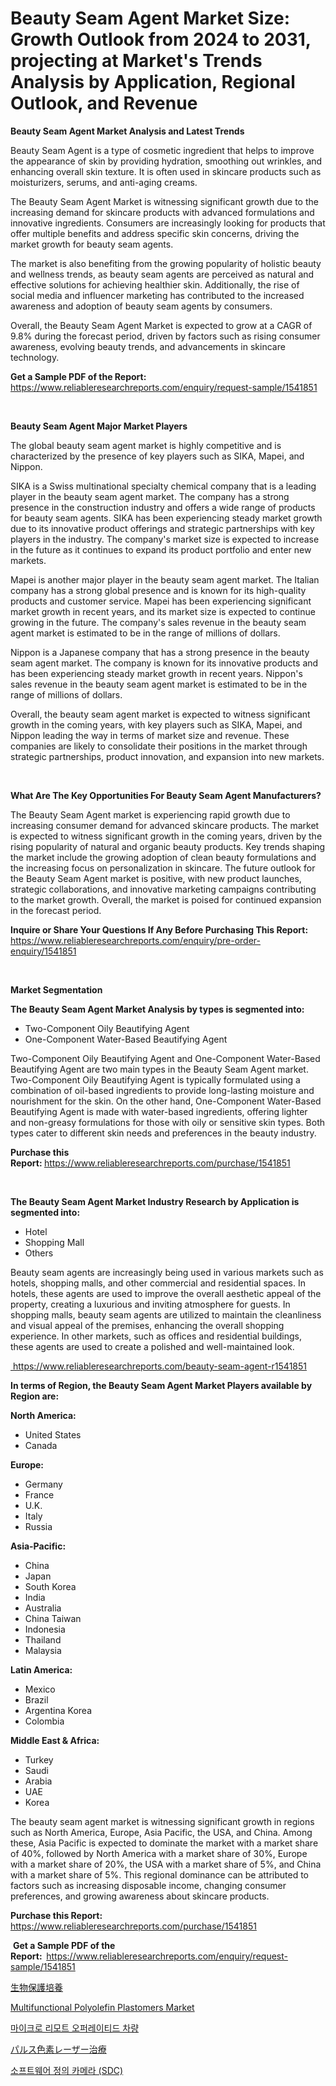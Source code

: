 <p><h1>Beauty Seam Agent Market Size: Growth Outlook from 2024 to 2031, projecting at Market's Trends Analysis by Application, Regional Outlook, and Revenue</h1></p><p><strong>Beauty Seam Agent Market Analysis and Latest Trends</strong></p>
<p><p>Beauty Seam Agent is a type of cosmetic ingredient that helps to improve the appearance of skin by providing hydration, smoothing out wrinkles, and enhancing overall skin texture. It is often used in skincare products such as moisturizers, serums, and anti-aging creams.</p><p>The Beauty Seam Agent Market is witnessing significant growth due to the increasing demand for skincare products with advanced formulations and innovative ingredients. Consumers are increasingly looking for products that offer multiple benefits and address specific skin concerns, driving the market growth for beauty seam agents. </p><p>The market is also benefiting from the growing popularity of holistic beauty and wellness trends, as beauty seam agents are perceived as natural and effective solutions for achieving healthier skin. Additionally, the rise of social media and influencer marketing has contributed to the increased awareness and adoption of beauty seam agents by consumers.</p><p>Overall, the Beauty Seam Agent Market is expected to grow at a CAGR of 9.8% during the forecast period, driven by factors such as rising consumer awareness, evolving beauty trends, and advancements in skincare technology.</p></p>
<p><strong>Get a Sample PDF of the Report:&nbsp;</strong> <a href="https://www.reliableresearchreports.com/enquiry/request-sample/1541851">https://www.reliableresearchreports.com/enquiry/request-sample/1541851</a></p>
<p>&nbsp;</p>
<p><strong>Beauty Seam Agent Major Market Players</strong></p>
<p><p>The global beauty seam agent market is highly competitive and is characterized by the presence of key players such as SIKA, Mapei, and Nippon. </p><p>SIKA is a Swiss multinational specialty chemical company that is a leading player in the beauty seam agent market. The company has a strong presence in the construction industry and offers a wide range of products for beauty seam agents. SIKA has been experiencing steady market growth due to its innovative product offerings and strategic partnerships with key players in the industry. The company's market size is expected to increase in the future as it continues to expand its product portfolio and enter new markets.</p><p>Mapei is another major player in the beauty seam agent market. The Italian company has a strong global presence and is known for its high-quality products and customer service. Mapei has been experiencing significant market growth in recent years, and its market size is expected to continue growing in the future. The company's sales revenue in the beauty seam agent market is estimated to be in the range of millions of dollars.</p><p>Nippon is a Japanese company that has a strong presence in the beauty seam agent market. The company is known for its innovative products and has been experiencing steady market growth in recent years. Nippon's sales revenue in the beauty seam agent market is estimated to be in the range of millions of dollars.</p><p>Overall, the beauty seam agent market is expected to witness significant growth in the coming years, with key players such as SIKA, Mapei, and Nippon leading the way in terms of market size and revenue. These companies are likely to consolidate their positions in the market through strategic partnerships, product innovation, and expansion into new markets.</p></p>
<p>&nbsp;</p>
<p><strong>What Are The Key Opportunities For Beauty Seam Agent Manufacturers?</strong></p>
<p><p>The Beauty Seam Agent market is experiencing rapid growth due to increasing consumer demand for advanced skincare products. The market is expected to witness significant growth in the coming years, driven by the rising popularity of natural and organic beauty products. Key trends shaping the market include the growing adoption of clean beauty formulations and the increasing focus on personalization in skincare. The future outlook for the Beauty Seam Agent market is positive, with new product launches, strategic collaborations, and innovative marketing campaigns contributing to the market growth. Overall, the market is poised for continued expansion in the forecast period.</p></p>
<p><strong>Inquire or Share Your Questions If Any Before Purchasing This Report:</strong> <a href="https://www.reliableresearchreports.com/enquiry/pre-order-enquiry/1541851">https://www.reliableresearchreports.com/enquiry/pre-order-enquiry/1541851</a></p>
<p>&nbsp;</p>
<p><strong>Market Segmentation</strong></p>
<p><strong>The Beauty Seam Agent Market Analysis by types is segmented into:</strong></p>
<p><ul><li>Two-Component Oily Beautifying Agent</li><li>One-Component Water-Based Beautifying Agent</li></ul></p>
<p><p>Two-Component Oily Beautifying Agent and One-Component Water-Based Beautifying Agent are two main types in the Beauty Seam Agent market. Two-Component Oily Beautifying Agent is typically formulated using a combination of oil-based ingredients to provide long-lasting moisture and nourishment for the skin. On the other hand, One-Component Water-Based Beautifying Agent is made with water-based ingredients, offering lighter and non-greasy formulations for those with oily or sensitive skin types. Both types cater to different skin needs and preferences in the beauty industry.</p></p>
<p><strong>Purchase this Report:&nbsp;</strong><a href="https://www.reliableresearchreports.com/purchase/1541851">https://www.reliableresearchreports.com/purchase/1541851</a></p>
<p>&nbsp;</p>
<p><strong>The Beauty Seam Agent Market Industry Research by Application is segmented into:</strong></p>
<p><ul><li>Hotel</li><li>Shopping Mall</li><li>Others</li></ul></p>
<p><p>Beauty seam agents are increasingly being used in various markets such as hotels, shopping malls, and other commercial and residential spaces. In hotels, these agents are used to improve the overall aesthetic appeal of the property, creating a luxurious and inviting atmosphere for guests. In shopping malls, beauty seam agents are utilized to maintain the cleanliness and visual appeal of the premises, enhancing the overall shopping experience. In other markets, such as offices and residential buildings, these agents are used to create a polished and well-maintained look.</p></p>
<p><a href="https://www.reliableresearchreports.com/beauty-seam-agent-r1541851">&nbsp;https://www.reliableresearchreports.com/beauty-seam-agent-r1541851</a></p>
<p><strong>In terms of Region, the Beauty Seam Agent Market Players available by Region are:</strong></p>
<p>
    <p> <strong> North America: </strong>
        <ul>
            <li>United States</li>
            <li>Canada</li>
        </ul>
        </p> 
    <p> <strong> Europe: </strong>
        <ul>
            <li>Germany</li>
            <li>France</li>
            <li>U.K.</li>
            <li>Italy</li>
            <li>Russia</li>
        </ul>
        </p> 
    <p> <strong> Asia-Pacific: </strong>
        <ul>
            <li>China</li>
            <li>Japan</li>
            <li>South Korea</li>
            <li>India</li>
            <li>Australia</li>
            <li>China Taiwan</li>
            <li>Indonesia</li>
            <li>Thailand</li>
            <li>Malaysia</li>
        </ul>
        </p> 
    <p> <strong> Latin America: </strong>
        <ul>
            <li>Mexico</li>
            <li>Brazil</li>
            <li>Argentina Korea</li>
            <li>Colombia</li>
        </ul>
        </p> 
    <p> <strong> Middle East & Africa: </strong>
        <ul>
            <li>Turkey</li>
            <li>Saudi</li>
            <li>Arabia</li>
            <li>UAE</li>
            <li>Korea</li>
        </ul>
    </p>
    </p>
<p><p>The beauty seam agent market is witnessing significant growth in regions such as North America, Europe, Asia Pacific, the USA, and China. Among these, Asia Pacific is expected to dominate the market with a market share of 40%, followed by North America with a market share of 30%, Europe with a market share of 20%, the USA with a market share of 5%, and China with a market share of 5%. This regional dominance can be attributed to factors such as increasing disposable income, changing consumer preferences, and growing awareness about skincare products.</p></p>
<p><strong>Purchase this Report: </strong><a href="https://www.reliableresearchreports.com/purchase/1541851">https://www.reliableresearchreports.com/purchase/1541851</a></p>
<p>&nbsp;<strong>Get a Sample PDF of the Report:&nbsp;&nbsp;</strong><a href="https://www.reliableresearchreports.com/enquiry/request-sample/1541851">https://www.reliableresearchreports.com/enquiry/request-sample/1541851</a></p>
<p><strong></strong></p>
<p><p><a href="https://medium.com/@awicka/%E7%94%9F%E4%BD%93%E9%98%B2%E8%AD%B7%E6%96%87%E5%8C%96%E5%B8%82%E5%A0%B4%E8%A6%8F%E6%A8%A1%E3%81%AF-%E3%82%B0%E3%83%AD%E3%83%BC%E3%83%90%E3%83%AB%E7%94%A3%E6%A5%AD%E3%81%AB%E3%81%8A%E3%81%91%E3%82%8B%E6%9C%80%E9%81%A9%E3%81%AA%E3%83%9E%E3%83%BC%E3%82%B1%E3%83%86%E3%82%A3%E3%83%B3%E3%82%B0%E3%83%81%E3%83%A3%E3%83%8D%E3%83%AB%E3%82%92%E6%98%8E%E3%82%89%E3%81%8B%E3%81%AB%E3%81%97%E3%81%BE%E3%81%99-2e78ce58c043">生物保護培養</a></p><p><a href="https://www.linkedin.com/pulse/global-multifunctional-polyolefin-plastomers-market-jlh6c">Multifunctional Polyolefin Plastomers Market</a></p><p><a href="https://medium.com/@bobbyreitenberg879562023/%EC%9E%91%EC%9D%80-%EC%9B%90%EA%B2%A9-%EC%A1%B0%EC%A2%85-%EC%B0%A8%EB%9F%89-%EC%8B%9C%EC%9E%A5-%EC%8B%9C%EC%9E%A5-%EC%A0%90%EC%9C%A0%EC%9C%A8-%EC%8B%9C%EC%9E%A5-%EB%8F%99%ED%96%A5-%EB%B0%8F-%EB%AF%B8%EB%9E%98-%EC%84%B1%EC%9E%A5-%ED%83%90%EC%83%89-1efdea244348">마이크로 리모트 오퍼레이티드 차량</a></p><p><a href="https://medium.com/@freedayundt2023/%E3%83%91%E3%83%AB%E3%82%B9%E3%83%80%E3%82%A4%E3%83%AC%E3%83%BC%E3%82%B6%E3%83%BC%E6%B2%BB%E7%99%82%E5%B8%82%E5%A0%B4%E3%81%AE%E8%A6%8B%E9%80%9A%E3%81%97-%E5%B8%82%E5%A0%B4%E5%8B%95%E5%90%91-%E6%88%90%E9%95%B7-2024%E5%B9%B4%E3%81%8B%E3%82%892031%E5%B9%B4%E3%81%BE%E3%81%A7%E3%81%AE%E4%BA%88%E6%B8%AC-c8618eee162c">パルス色素レーザー治療</a></p><p><a href="https://medium.com/@sillysally687568/%EC%86%8C%ED%94%84%ED%8A%B8%EC%9B%A8%EC%96%B4-%EC%A0%95%EC%9D%98-%EC%B9%B4%EB%A9%94%EB%9D%BC-sdc-%EC%8B%9C%EC%9E%A5-%EB%B3%B4%EA%B3%A0%EC%84%9C%EB%8A%94-%EC%9D%B4-%EC%8B%9C%EC%9E%A5%EC%9D%98-%EC%B5%9C%EC%8B%A0-%ED%8A%B8%EB%A0%8C%EB%93%9C-%EB%B0%8F-%EC%84%B1%EC%9E%A5-%EA%B8%B0%ED%9A%8C%EB%A5%BC-%EB%B3%B4%EC%97%AC%EC%A4%8D%EB%8B%88%EB%8B%A4-1f60a7fe7500">소프트웨어 정의 카메라 (SDC)</a></p></p>